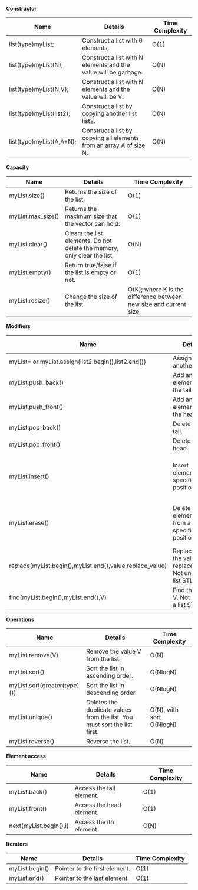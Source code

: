 **Constructor**

| Name | Details | Time Complexity |
| --- | --- | --- |
| list(type)myList; | Construct a list with 0 elements. | O(1) |
| list(type)myList(N); | Construct a list with N elements and the value will be garbage. | O(N) |
| list(type)myList(N,V); | Construct a list with N elements and the value will be V. | O(N) |
| list(type)myList(list2); | Construct a list by copying another list list2. | O(N) |
| list(type)myList(A,A+N); | Construct a list by copying all elements from an array A of size N. | O(N) |

**Capacity**

| Name | Details | Time Complexity |
| --- | --- | --- |
| myList.size() | Returns the size of the list. | O(1) |
| myList.max_size() | Returns the maximum size that the vector can hold. | O(1) |
| myList.clear() | Clears the list elements. Do not delete the memory, only clear the list. | O(N) |
| myList.empty() | Return true/false if the list is empty or not. | O(1) |
| myList.resize() | Change the size of the list. | O(K); where K is the difference between new size and current size. |

**Modifiers**

| Name | Details | Time Complexity |
| --- | --- | --- |
| myList= or myList.assign(list2.begin(),list2.end()) | Assign another list. | O(N) |
| myList.push_back() | Add an element to the tail. | O(1) |
| myList.push_front() | Add an element to the head. | O(1) |
| myList.pop_back() | Delete the tail. | O(1) |
| myList.pop_front() | Delete the head. | O(1) |
| myList.insert() | Insert elements at a specific position. | O(N+K); where K is the number of elements to be inserted. |
| myList.erase() | Delete elements from a specific position. | O(N+K); where K is the number of elements to be deleted. |
| replace(myList.begin(),myList.end(),value,replace_value) | Replace all the value with replace_value. Not under a list STL. | O(N) |
| find(myList.begin(),myList.end(),V) | Find the value V. Not under a list STL. | O(N) |

**Operations**

| Name | Details | Time Complexity |
| --- | --- | --- |
| myList.remove(V) | Remove the value V from the list. | O(N) |
| myList.sort() | Sort the list in ascending order. | O(NlogN) |
| myList.sort(greater(type)()) | Sort the list in descending order | O(NlogN) |
| myList.unique() | Deletes the duplicate values from the list. You must sort the list first. | O(N), with sort O(NlogN) |
| myList.reverse() | Reverse the list. | O(N) |

**Element access**

| Name | Details | Time Complexity |
| --- | --- | --- |
| myList.back() | Access the tail element. | O(1) |
| myList.front() | Access the head element. | O(1) |
| next(myList.begin(),i) | Access the ith element | O(N) |

**Iterators**

| Name | Details | Time Complexity |
| --- | --- | --- |
| myList.begin() | Pointer to the first element. | O(1) |
| myList.end() | Pointer to the last element. | O(1) |